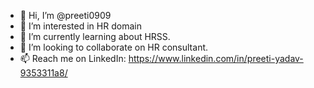 - 👋 Hi, I’m @preeti0909
- 👀 I’m interested in HR domain
- 🌱 I’m currently learning about HRSS.
- 💞️ I’m looking to collaborate on HR consultant.
- 📫 Reach me on LinkedIn: https://www.linkedin.com/in/preeti-yadav-9353311a8/

<!---
preeti0909/preeti0909 is a ✨ special ✨ repository because its `README.md` (this file) appears on your GitHub profile.
You can click the Preview link to take a look at your changes.
--->
